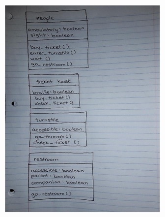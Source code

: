 ![Image of Class Diagrams](https://github.com/IDS6145-Fall2019/assignment1-agadd881/blob/master/images/enter_class_diagram.png)
